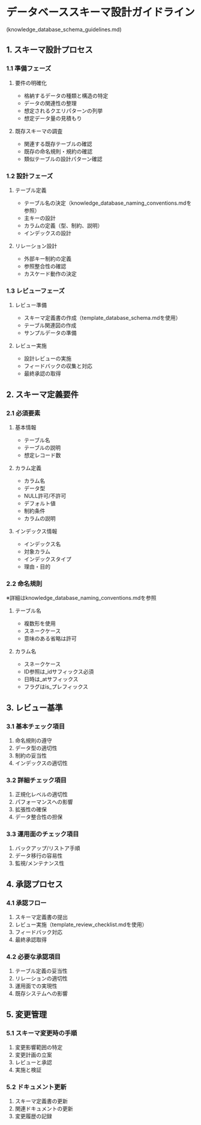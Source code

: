 # データベーススキーマ設計ガイドライン
(knowledge_database_schema_guidelines.md)

## 1. スキーマ設計プロセス

### 1.1 準備フェーズ
1. 要件の明確化
   - 格納するデータの種類と構造の特定
   - データの関連性の整理
   - 想定されるクエリパターンの列挙
   - 想定データ量の見積もり

2. 既存スキーマの調査
   - 関連する既存テーブルの確認
   - 既存の命名規則・規約の確認
   - 類似テーブルの設計パターン確認

### 1.2 設計フェーズ
1. テーブル定義
   - テーブル名の決定（knowledge_database_naming_conventions.mdを参照）
   - 主キーの設計
   - カラムの定義（型、制約、説明）
   - インデックスの設計

2. リレーション設計
   - 外部キー制約の定義
   - 参照整合性の確認
   - カスケード動作の決定

### 1.3 レビューフェーズ
1. レビュー準備
   - スキーマ定義書の作成（template_database_schema.mdを使用）
   - テーブル関連図の作成
   - サンプルデータの準備

2. レビュー実施
   - 設計レビューの実施
   - フィードバックの収集と対応
   - 最終承認の取得

## 2. スキーマ定義要件

### 2.1 必須要素
1. 基本情報
   - テーブル名
   - テーブルの説明
   - 想定レコード数

2. カラム定義
   - カラム名
   - データ型
   - NULL許可/不許可
   - デフォルト値
   - 制約条件
   - カラムの説明

3. インデックス情報
   - インデックス名
   - 対象カラム
   - インデックスタイプ
   - 理由・目的

### 2.2 命名規則
※詳細はknowledge_database_naming_conventions.mdを参照

1. テーブル名
   - 複数形を使用
   - スネークケース
   - 意味のある省略は許可

2. カラム名
   - スネークケース
   - ID参照は_idサフィックス必須
   - 日時は_atサフィックス
   - フラグはis_プレフィックス

## 3. レビュー基準

### 3.1 基本チェック項目
1. 命名規則の遵守
2. データ型の適切性
3. 制約の妥当性
4. インデックスの適切性

### 3.2 詳細チェック項目
1. 正規化レベルの適切性
2. パフォーマンスへの影響
3. 拡張性の確保
4. データ整合性の担保

### 3.3 運用面のチェック項目
1. バックアップ/リストア手順
2. データ移行の容易性
3. 監視/メンテナンス性

## 4. 承認プロセス

### 4.1 承認フロー
1. スキーマ定義書の提出
2. レビュー実施（template_review_checklist.mdを使用）
3. フィードバック対応
4. 最終承認取得

### 4.2 必要な承認項目
1. テーブル定義の妥当性
2. リレーションの適切性
3. 運用面での実現性
4. 既存システムへの影響

## 5. 変更管理

### 5.1 スキーマ変更時の手順
1. 変更影響範囲の特定
2. 変更計画の立案
3. レビューと承認
4. 実施と検証

### 5.2 ドキュメント更新
1. スキーマ定義書の更新
2. 関連ドキュメントの更新
3. 変更履歴の記録